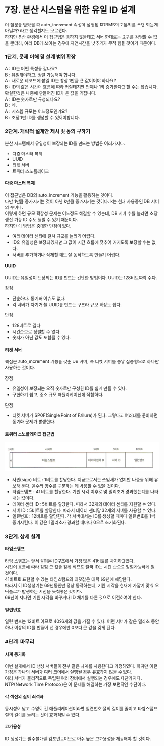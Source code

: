 # 7장. 분산 시스템을 위한 유일 ID 설계
이 질문을 받았을 때 auto_increment 속성이 설정된 RDBMS의 기본키를 쓰면 되는게 아닐까? 라고 생각할지도 모르겠다.  
하지만 분산 환경에서 이 접근법은 통하지 않을테고 서버 한대로는 요구를 감당할 수 없을 뿐더러, 여러 DB가 쓰이는 경우에 지연시간을 낮추기가 무척 힘들 것이기 때문이다.

### 1단계. 문제 이해 및 설계 범위 확장
A : ID는 어떤 특성을 갖나요?   
B : 유일해야하고, 정렬 가능해야 합니다.  
A : 새로운 레코드에 붙일 ID는 항상 1만큼 큰 값이어야 하나요?  
B : ID의 값은 시간이 흐름에 따라 커질테지만 언제나 1씩 증가한다고 할 수는 없습니다. 확실한것은 나중에 만들어진 ID가 큰 값을 가집니다.    
A : ID는 숫자로만 구성되나요?  
B : 네.  
A : 시스템 규모는 어느정도인가요?  
B : 초당 1만 ID를 생성할 수 있어야합니다.

### 2단계. 개략적 설계안 제시 및 동의 구하기
분산 시스템에서 유일성이 보장되는 ID를 만드는 방법은 여러가지다.
- 다중 마스터 복제
- UUID
- 티켓 서버
- 트위터 스노플레이크

#### 다중 마스터 복제
이 접근법은 DB의 auto_increment 기능을 활용하는 것이다.  
다만 1만큼 증가시키는 것이 아닌 k만큼 증가시키는 것이다. k는 현재 사용중인 DB 서버의 수이다.  
이렇게 하면 규모 확장성 문제는 어느정도 해결할 수 있는데, DB 서버 수를 늘리면 초당 생산 가능 ID 수도 늘릴 수 있기 때문이다.  
하지만 이 방법은 중대한 단점이 있다.
- 여러 데이터 센터에 걸쳐 규모를 늘리기 어렵다.
- ID의 유일성은 보장되겠지만 그 값이 시간 흐름에 맞추어 커지도록 보장할 수는 없다.
- 서버를 추가하거나 삭제할 때도 잘 동작하도록 만들기 어렵다.

#### UUID
UUID는 유일성이 보장되는 ID를 만드는 간단한 방법이다. UUID는 128비트짜리 수다.  

장점
- 단순하다. 동기화 이슈도 없다.
- 각 서버가 자기가 쓸 UUID를 만드는 구조라 규모 확장도 쉽다.

단점
- 128비트로 길다.
- 시간순으로 정렬할 수 없다.
- 숫자가 아닌 값도 포함될 수 있다.

#### 티켓 서버
핵심은 auto_increment 기능을 갖춘 DB 서버, 즉 티켓 서버를 중앙 집중형으로 하나만 사용하는 것이다.  

장점
- 유일성이 보장되는 오직 숫자로만 구성된 ID를 쉽게 만들 수 있다.
- 구현하기 쉽고, 중소 규모 애플리케이션에 적합하다.

단점
- 티켓 서버가 SPOF(Single Point of Failure)가 된다. 그렇다고 여러대를 준비하면 동기화 문제가 발생한다.

#### 트위터 스노플레이크 접근법
![7-1.png](img/7-1.png)
- 사인(sign) 비트 : 1비트를 할당한다. 지금으로서는 쓰임새가 없지만 나중을 위해 유보해 둔다. 음수와 양수를 구분하는 데 사용할 수 있을 것이다.
- 타임스탬프 : 41 비트를 할당한다. 기원 시각 이후로 몇 밀리초가 경과했는지를 나타내는 값이다.
- 데이터 센터 ID : 5비트를 할당한다. 따라서 32개의 데이터 센터를 지원할 수 있다.
- 서버 ID : 5비트를 할당한다. 따라서 데이터 센터당 32개의 서버를 사용할 수 있다.
- 일련번호 : 12비트를 할당한다. 각 서버에서는 ID를 생성할 때마다 일련번호를 1씩 증가시킨다. 이 값은 1밀리초가 경과할 때마다 0으로 초기화된다.

### 3단계. 상세 설계
#### 타임스탬프
타임 스탬프는 앞서 살펴본 ID구조에서 가장 많은 41비트를 차지하고있다.  
시간이 흐름에 따라 점점 큰 값을 갖게 되므로 결국 ID는 시간 순으로 정렬가능하게 될 것이다.  
41비트로 표현할 수 있는 타임스탬프의 최댓값은 대략 69년에 해당한다.  
따라서 이 ID생성기는 69년동안만 정상 동작하는데, 기원 시각을 현재에 가깝게 맞춰 오버플로가 발생하는 시점을 늦춰놓은 것이다.  
69년이 지나면 기원 시각을 바꾸거나 ID 체계를 다른 것으로 이전하여야 한다.

#### 일련번호
일련 번호는 12비트 이므로 4096개의 값을 가질 수 있다. 어떤 서버가 같은 밀리초 동안 하나 이상의 ID를 만들어 낸 경우에만 0보다 큰 값을 갖게 된다.


### 4단계. 마무리
#### 시계 동기화
이번 설계에서 ID 생성 서버들이 전부 같은 시계를 사용한다고 가정하였다. 하지만 이런 가정은 하나의 서버가 여러 코어에서 실행될 경우 유효하지 않을 수 있다.  
여러 서버가 물리적으로 독립된 여러 장비에서 실행되는 경우에도 마찬가지다.  
NTP(Network Time Protocol)은 이 문제를 해결하는 가장 보편적인 수단이다.

#### 각 섹션의 길이 최적화
동시성이 낮고 수명이 긴 애플리케이션이라면 일련번호 절의 길이를 줄이고 타임스탬프절의 길이를 늘리는 것이 효과적일 수 있다.

#### 고가용성
ID 생성기는 필수불가결 컴포넌트이므로 아주 높은 고가용성을 제공해야 할 것이다. 